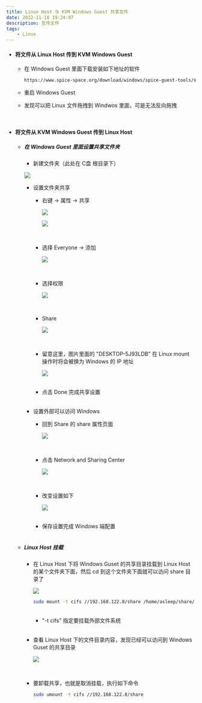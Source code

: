 ```yaml
---
title: Linux Host 与 KVM Windows Guest 共享文件
date: 2022-11-18 19:24:07
description: 互传文件
tags:
    - Linux
---
```


- #### 将文件从 Linux Host 传到 KVM Windows Guest
    
    - 在 Windows Guest 里面下载安装如下地址的软件
    
        ```bash
        https://www.spice-space.org/download/windows/spice-guest-tools/spice-guest-tools-latest.exe
        ```
    
    - 重启 Windows Guest
    - 发现可以把 Linux 文件拖拽到 Windwos 里面，可是无法反向拖拽
    
</br>

- #### 将文件从 KVM Windows Guest 传到 Linux Host

    - ##### 在 Windows Guest 里面设置共享文件夹
    
        - 新建文件夹（此处在 C盘 根目录下）
        
        ![](https://raw.githubusercontent.com/HCY-ASLEEP/picture-bed/main/picture-bed/2022.11.18.19.37.19.png)
        
        - 设置文件夹共享
        
            - 右键 -> 属性 -> 共享
            
                ![](https://raw.githubusercontent.com/HCY-ASLEEP/picture-bed/main/picture-bed/2022.11.18.19.39.56.png)
            
                ![](https://raw.githubusercontent.com/HCY-ASLEEP/picture-bed/main/picture-bed/2022.11.18.19.41.28.png)
                
            </br>
            
            - 选择 Everyone -> 添加
            
                ![](https://raw.githubusercontent.com/HCY-ASLEEP/picture-bed/main/picture-bed/2022.11.18.19.43.00.png)
                
            </br>
            
            - 选择权限
                
                ![](https://raw.githubusercontent.com/HCY-ASLEEP/picture-bed/main/picture-bed/2022.11.18.19.45.31.png)
                
            </br>

            - Share
            
                ![](https://raw.githubusercontent.com/HCY-ASLEEP/picture-bed/main/picture-bed/2022.11.18.19.46.52.png)
                
            </br>
            
            - 留意这里，图片里面的 "DESKTOP-5J93LDB" 在 Linux mount 操作时将会被换为 Windows 的 IP 地址
            
                ![](https://raw.githubusercontent.com/HCY-ASLEEP/picture-bed/main/picture-bed/2022.11.18.19.48.24.png)
                
            </br>

            - 点击 Done 完成共享设置
            
        </br> 
        
        - 设置外部可以访问 Windows
            
            - 回到 Share 的 share 属性页面
            
                ![](https://raw.githubusercontent.com/HCY-ASLEEP/picture-bed/main/picture-bed/2022.11.18.19.39.56.png)
                
            </br>  
            
            - 点击 Network and Sharing Center
                
                ![](https://raw.githubusercontent.com/HCY-ASLEEP/picture-bed/main/picture-bed/2022.11.18.19.54.42.png)
                
            </br>  
            
            - 改变设置如下
            
                ![](https://raw.githubusercontent.com/HCY-ASLEEP/picture-bed/main/picture-bed/2022.11.18.19.56.55.png)
            
            </br> 
            
            - 保存设置完成 Windows 端配置
            
    </br> 
    
    - ##### Linux Host 挂载
    
        - 在 Linux Host 下将 Windows Guset 的共享目录挂载到 Linux Host 的某个文件夹下面，然后 cd 到这个文件夹下面就可以访问 share 目录了
        
            ![](https://raw.githubusercontent.com/HCY-ASLEEP/picture-bed/main/picture-bed/2022.11.18.20.17.42.png)
            
            ```bash
            sudo mount -t cifs //192.168.122.8/share /home/asleep/share/
            ```
            
            </br>
            
            - "-t cifs" 指定要挂载外部文件系统
            
            </br> 
            
        - 查看 Linux Host 下的文件目录内容，发现已经可以访问到 Windows Guset 的共享目录
        
            ![](https://raw.githubusercontent.com/HCY-ASLEEP/picture-bed/main/picture-bed/2022.11.18.20.21.08.png)
            
            </br> 
            
        - 要卸载共享，也就是取消挂载，执行如下命令
        
            ```bash
            sudo umount -t cifs //192.168.122.8/share
            ```



